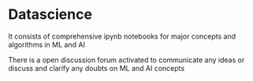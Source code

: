 # Datascience

It consists of comprehensive ipynb notebooks for major concepts and algorithms in ML and AI

There is a open discussion forum activated to communicate any ideas or discuss and clarify any doubts on ML and AI concepts

